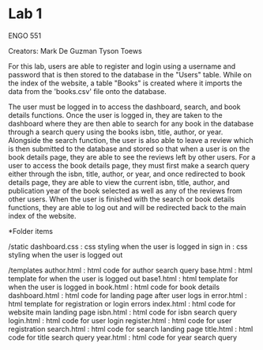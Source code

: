 # Lab 1

ENGO 551

Creators: Mark De Guzman
          Tyson Toews
          
For this lab, users are able to register and login using a username and password that is then stored to the database in the "Users" table. 
While on the index of the website, a table "Books" is created where it imports the data from the 'books.csv' file onto the database.

The user must be logged in to access the dashboard, search, and book details functions.
Once the user is logged in, they are taken to the dashboard where they are then able to search for any book in the database through a search query using the books isbn, title, author, or year. 
Alongside the search function, the user is also able to leave a review which is then submitted to the database and stored so that when a user is on the book details page, they are able to see the reviews left by other users. 
For a user to access the book details page, they must first make a search query either through the isbn, title, author, or year, and once redirected to book details page, they are able to view the current isbn, title, author, and publication year of the book selected as well as any of the reviews from other users.
When the user is finished with the search or book details functions, they are able to log out and will be redirected back to the main index of the website.


*Folder items

/static
dashboard.css : css styling when the user is logged in
sign in : css styling when the user is logged out

/templates
author.html : html code for author search query
base.html : html template for when the user is logged out
base1.html : html template for when the user is logged in
book.html : html code for book details
dashboard.html : html code for landing page after user logs in
error.html : html template for registration or login errors
index.html : html code for website main landing page
isbn.html : html code for isbn search query
login.html : html code for user login
register.html : html code for user registration
search.html : html code for search landing page
title.html : html code for title search query
year.html : html code for year search query




